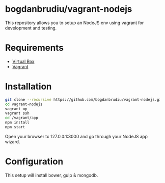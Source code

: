 bogdanbrudiu/vagrant-nodejs
============================

This repository allows you to setup an NodeJS env using
vagrant for development and testing.

# Requirements

* [Virtual Box](https://www.virtualbox.org/)
* [Vagrant](http://www.vagrantup.com/)

# Installation

```bash
git clone --recursive https://github.com/bogdanbrudiu/vagrant-nodejs.git
cd vagrant-nodejs
vagrant up
vagrant ssh
cd /vagrant/app
npm install
npm start
```

Open your browser to 127.0.0.1:3000 and go through your NodeJS app
wizard.

# Configuration

This setup will install bower, gulp & mongodb.
